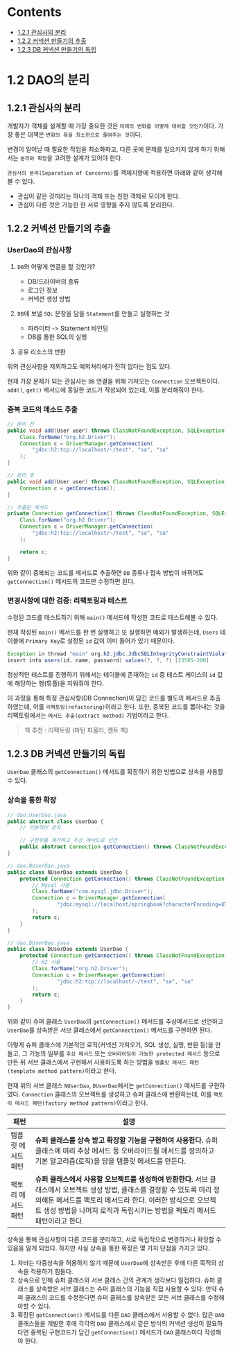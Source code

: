 # Contents

- [1.2.1 관심사의 분리](#121-관심사의-분리)
- [1.2.2 커넥션 만들기의 추출](#122-커넥션-만들기의-추출)
- [1.2.3 DB 커넥션 만들기의 독립](#123-DB-커넥션-만들기의-독립)

# 1.2 DAO의 분리

## 1.2.1 관심사의 분리

개발자가 객체를 설계할 때 가장 중요한 것은 `미래의 변화를 어떻게 대비할 것인가`이다. 가장 좋은 대책은 `변화의 폭을 최소한으로 줄여주는 것`이다.

변경이 일어날 때 필요한 작업을 최소화화고, 다른 곳에 문제를 일으키지 않게 하기 위해서는 `분리와 확장`을 고려한 설계가 있어야 한다.

`관심사의 분리(Separation of Concerns)`를 객체지향에 적용하면 아래와 같이 생각해볼 수 있다.

- 관심이 같은 것끼리는 하나의 객체 또는 친한 객체로 모이게 한다.
- 관심이 다른 것은 가능한 한 서로 영향을 주지 않도록 분리한다.

## 1.2.2 커넥션 만들기의 추출

### UserDao의 관심사항

1. `DB`와 어떻게 연결을 할 것인가?

   - DB/드라이버의 종류
   - 로그인 정보
   - 커넥션 생성 방법

2. `DB`에 보낼 `SQL` 문장을 담을 `Statement`를 만들고 실행하는 것

   - 파라미터 -> Statement 바인딩
   - DB를 통한 SQL의 실행

3. 공유 리소스의 반환

위의 관심사항을 제외하고도 예외처리에가 전혀 없다는 점도 있다.

현재 가장 문제가 되는 관심사는 `DB` 연결을 위해 가져오는 `Connection` 오브젝트이다. `add()`, `get()` 메서드에 동일한 코드가 작성되어 있는데, 이를 분리해줘야 한다.

### 중복 코드의 메소드 추출

```java
// 분리 전
public void add(User user) throws ClassNotFoundException, SQLException {
    Class.forName("org.h2.Driver");
    Connection c = DriverManager.getConnection(
        "jdbc:h2:tcp://localhost/~/test", "sa", "sa"
    );
}

// 분리 후
public void add(User user) throws ClassNotFoundException, SQLException {
    Connection c = getConnection();
}

// 추출된 메서드
private Connection getConnection() throws ClassNotFoundException, SQLException {
    Class.forName("org.h2.Driver");
    Connection c = DriverManager.getConnection(
        "jdbc:h2:tcp://localhost/~/test", "sa", "sa"
    );

    return c;
}
```

위와 같이 중복되는 코드를 메서드로 추출하면 `DB` 종류나 접속 방법이 바뀌어도 `getConnection()` 메서드의 코드만 수정하면 된다.

### 변경사항에 대한 검증: 리팩토링과 테스트

수정된 코드를 테스트하기 위해 `main()` 메서드에 작성한 코드로 테스트해볼 수 있다.

현재 작성된 `main()` 메서드를 한 번 실행하고 또 실행하면 예외가 발생하는데, `Users` 테이블에 `Primary Key`로 설정된 `id` 값이 이미 들어가 있기 때문이다.

```java
Exception in thread "main" org.h2.jdbc.JdbcSQLIntegrityConstraintViolationException: Unique index or primary key violation: "PUBLIC.PRIMARY_KEY_4 ON PUBLIC.USERS(ID) VALUES 4"; SQL statement:
insert into users(id, name, password) values(?, ?, ?) [23505-200]
```

정상적인 테스트를 진행하기 위해서는 테이블에 존재하는 `id` 중 테스트 케이스의 `id` 값에 해당하는 행(튜플)을 지워줘야 한다.

이 과정을 통해 특정 관심사항(DB Connection)이 담긴 코드를 별도의 메서드로 추출하였는데, 이를 `리팩토링(refactoring)`이라고 한다. 또한, 중복된 코드를 뽑아내는 것을 리팩토링에서는 `메서드 추출(extract method)` 기법이라고 한다.

> 책 추천 : 리팩토링 (마틴 파울러, 켄트 벡)

## 1.2.3 DB 커넥션 만들기의 독립

`UserDao` 클래스의 `getConnection()` 메서드를 확장하기 위한 방법으로 상속을 사용할 수 있다.

### 상속을 통한 확장

```java
// dao.UserDao.java
public abstract class UserDao {
    // 기본적인 로직

    // 구현부를 제거하고 추상 메서드로 선언
    public abstract Connection getConnection() throws ClassNotFoundException, SQLException;
}

// dao.NUserDao.java
public class NUserDao extends UserDao {
    protected Connection getConnection() throws ClassNotFoundException, SQLException {
        // Mysql 사용
        Class.forName("com.mysql.jdbc.Driver");
        Connection c = DriverManager.getConnection(
                "jdbc:mysql://localhost/springbook?characterEncoding=UTF-8", "spring", "book"
        );
        return c;
    }
}

// dao.DUserDao.java
public class DUserDao extends UserDao {
    protected Connection getConnection() throws ClassNotFoundException, SQLException {
        // H2 사용
        Class.forName("org.h2.Driver");
        Connection c = DriverManager.getConnection(
                "jdbc:h2:tcp://localhost/~/test", "sa", "sa"
        );
        return c;
    }
}
```

위와 같이 슈퍼 클래스 `UserDao`의 `getConnection()` 메서드를 추상메서드로 선언하고 `UserDao`를 상속받은 서브 클래스에서 `getConnection()` 메서드를 구현하면 된다.

이렇게 슈퍼 클래스에 기본적인 로직(커넥션 가져오기, SQL 생성, 실행, 반환 등)을 만들고, 그 기능의 일부를 `추상 메서드` 또는 `오버라이딩이 가능한 protected 메서드` 등으로 만든 뒤 서브 클래스에서 구현해서 사용하도록 하는 방법을 `템플릿 메서드 패턴(template method pattern)`이라고 한다.

현재 위의 서브 클래스 `NUserDao`, `DUserDao`에서는 `getConnection()` 메서드를 구현하였다. `Connection` 클래스의 오브젝트를 생성하고 슈퍼 클래스에 반환하는데, 이를 `팩토리 메서드 패턴(factory method pattern)`이라고 한다.

| 패턴               | 설명                                                                                                                                                                                                                                                                    |
| ------------------ | ----------------------------------------------------------------------------------------------------------------------------------------------------------------------------------------------------------------------------------------------------------------------- |
| 템플릿 메서드 패턴 | **슈퍼 클래스를 상속 받고 확장할 기능을 구현하여 사용한다.** 슈퍼 클래스에 미리 추상 메서드 등 오버라이드될 메서드를 정의하고 기본 알고리즘(로직)을 담을 템플릿 메서드를 만든다.                                                                                        |
| 팩토리 메서드 패턴 | **슈퍼 클래스에서 사용할 오브젝트를 생성하여 반환한다.** 서브 클래스에서 오브젝트 생성 방법, 클래스를 결정할 수 있도록 미리 정의해둔 메서드를 팩토리 메서드라 한다. 이러한 방식으로 오브젝트 생성 방법을 나머지 로직과 독립시키는 방법을 팩토리 메서드 패턴이라고 한다. |

상속을 통해 관심사항이 다른 코드를 분리하고, 서로 독립적으로 변경하거나 확장할 수 있음을 알게 되었다. 하지만 사실 상속을 통한 확장은 몇 가지 단점을 가지고 있다.

1. 자바는 다중상속을 허용하지 않기 때문에 `UserDao`에 상속받은 후에 다른 목적의 상속을 적용하기 힘들다.
2. 상속으로 인해 슈퍼 클래스와 서브 클래스 간의 관계가 생각보다 밀접하다. 슈퍼 클래스를 상속받은 서브 클래스는 슈퍼 클래스의 기능을 직접 사용할 수 있다. 만약 슈퍼 클래스의 코드를 수정한다면 슈퍼 클래스를 상속받은 모든 서브 클래스를 수정해야할 수 있다.
3. 확장된 `getConnection()` 메서드를 다른 `DAO` 클래스에서 사용할 수 없다. 많은 `DAO` 클래스들을 개발한 후에 각각의 `DAO` 클래스에서 같은 방식의 커넥션 생성이 필요하다면 중복된 구현코드가 담긴 `getConnection()` 메서드가 `DAO` 클래스마다 작성해야 한다.
